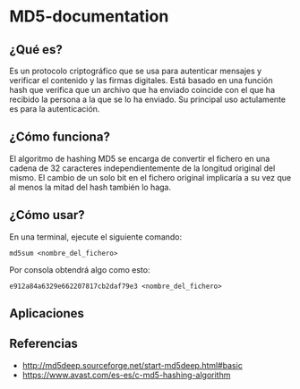 # MD5-documentation


## ¿Qué es?

Es un protocolo criptográfico que se usa para autenticar mensajes y verificar el contenido y las firmas digitales. Está basado en una función hash que verifica que un archivo que ha enviado coincide con el que ha recibido la persona a la que se lo ha enviado. Su principal uso actulamente es para la autenticación.

## ¿Cómo funciona?

El algoritmo de hashing MD5 se encarga de convertir el fichero en una cadena de 32 caracteres independientemente de la longitud original del mismo. El cambio de un solo bit en el fichero original implicaría a su vez que al menos la mitad del hash también lo haga. 

## ¿Cómo usar?

En una terminal, ejecute el siguiente comando:
```
md5sum <nombre_del_fichero>
```
Por consola obtendrá algo como esto:
```
e912a84a6329e662207817cb2daf79e3 <nombre_del_fichero>
```

## Aplicaciones



## Referencias

- http://md5deep.sourceforge.net/start-md5deep.html#basic
- https://www.avast.com/es-es/c-md5-hashing-algorithm

